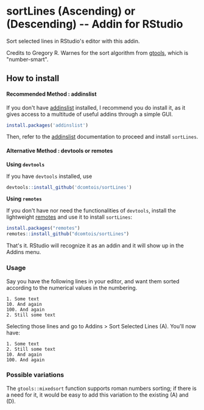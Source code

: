 # sortLines (Ascending) or (Descending) -- Addin for RStudio

Sort selected lines in RStudio's editor with this addin.

Credits to Gregory R. Warnes for the sort algorithm from [gtools](https://cran.r-project.org/web/packages/gtools/index.html), which is "number-smart". 

## How to install

#### Recommended Method : addinslist  

If you don't have [addinslist](https://github.com/daattali/addinslist) installed, I recommend you do install it, 
as it gives access to a multitude of useful addins through a simple GUI.

```r
install.packages('addinslist')
```

Then, refer to the [addinslist](https://github.com/daattali/addinslist) documentation to proceed and install `sortLines`.

#### Alternative Method : devtools or remotes  

**Using `devtools`**

If you have `devtools` installed, use

```r
devtools::install_github('dcomtois/sortLines')
```

**Using `remotes`**

If you don't have nor need the functionalities of `devtools`, install the lightweight
[remotes](https://github.com/r-lib/remotes) and use it to install `sortLines`:

```r
install.packages("remotes")
remotes::install_github("dcomtois/sortLines")
```

That's it. RStudio will recognize it as an addin and it will show up in the Addins menu.

### Usage

Say you have the following lines in your editor, and want them sorted according to the numerical values in the numbering.

```
1. Some text
10. And again
100. And again
2. Still some text
```

Selecting those lines and go to Addins > Sort Selected Lines (A). You'll now have:

```
1. Some text
2. Still some text
10. And again
100. And again
```

### Possible variations

The `gtools::mixedsort` function supports roman numbers sorting; if there is a need for it, it would be easy to add this variation to the existing (A) and (D). 

